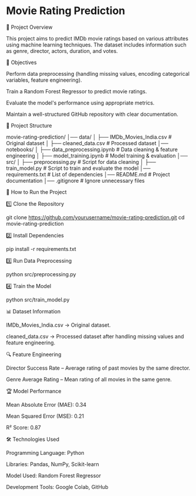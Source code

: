 # Movie Rating Prediction

🎯 Project Overview

This project aims to predict IMDb movie ratings based on various attributes using machine learning techniques. The dataset includes information such as genre, director, actors, duration, and votes.

📌 Objectives

Perform data preprocessing (handling missing values, encoding categorical variables, feature engineering).

Train a Random Forest Regressor to predict movie ratings.

Evaluate the model's performance using appropriate metrics.

Maintain a well-structured GitHub repository with clear documentation.

📂 Project Structure

movie-rating-prediction/
│── data/
│   ├── IMDb_Movies_India.csv  # Original dataset
│   ├── cleaned_data.csv       # Processed dataset
│── notebooks/
│   ├── data_preprocessing.ipynb  # Data cleaning & feature engineering
│   ├── model_training.ipynb      # Model training & evaluation
│── src/
│   ├── preprocessing.py  # Script for data cleaning
│   ├── train_model.py    # Script to train and evaluate the model
│── requirements.txt      # List of dependencies
│── README.md             # Project documentation
│── .gitignore            # Ignore unnecessary files

🚀 How to Run the Project

1️⃣ Clone the Repository

git clone https://github.com/yourusername/movie-rating-prediction.git
cd movie-rating-prediction

2️⃣ Install Dependencies

pip install -r requirements.txt

3️⃣ Run Data Preprocessing

python src/preprocessing.py

4️⃣ Train the Model

python src/train_model.py

📊 Dataset Information

IMDb_Movies_India.csv → Original dataset.

cleaned_data.csv → Processed dataset after handling missing values and feature engineering.

🔍 Feature Engineering

Director Success Rate – Average rating of past movies by the same director.

Genre Average Rating – Mean rating of all movies in the same genre.

🏆 Model Performance

Mean Absolute Error (MAE): 0.34

Mean Squared Error (MSE): 0.21

R² Score: 0.87

🛠 Technologies Used

Programming Language: Python

Libraries: Pandas, NumPy, Scikit-learn

Model Used: Random Forest Regressor

Development Tools: Google Colab, GitHub
